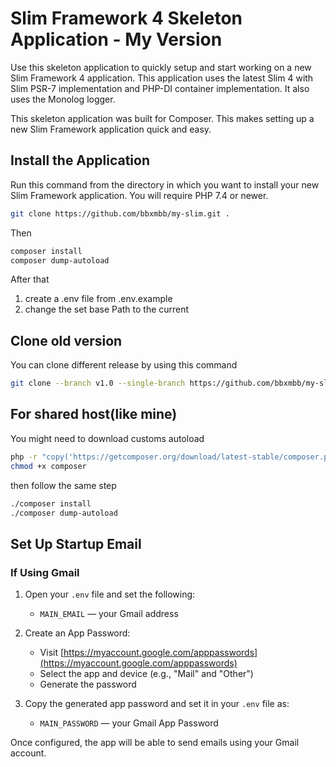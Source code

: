 # Slim Framework 4 Skeleton Application - My Version

Use this skeleton application to quickly setup and start working on a new Slim Framework 4 application. This application uses the latest Slim 4 with Slim PSR-7 implementation and PHP-DI container implementation. It also uses the Monolog logger.

This skeleton application was built for Composer. This makes setting up a new Slim Framework application quick and easy.

## Install the Application

Run this command from the directory in which you want to install your new Slim Framework application. You will require PHP 7.4 or newer.

```bash
git clone https://github.com/bbxmbb/my-slim.git .
```
Then

```bash
composer install
composer dump-autoload
```
After that 
1. create a .env file from .env.example
2. change the set base Path to the current 

## Clone old version

You can clone different release by using this command

```bash
git clone --branch v1.0 --single-branch https://github.com/bbxmbb/my-slim.git .
``````
## For shared host(like mine)
You might need to download customs autoload

```bash
php -r "copy('https://getcomposer.org/download/latest-stable/composer.phar', 'composer');"
chmod +x composer
```

then follow the same step
```bash
./composer install
./composer dump-autoload
```

## Set Up Startup Email

### If Using Gmail

1. Open your `.env` file and set the following:
   - `MAIN_EMAIL` — your Gmail address

2. Create an App Password:
   - Visit [https://myaccount.google.com/apppasswords](https://myaccount.google.com/apppasswords)
   - Select the app and device (e.g., "Mail" and "Other")
   - Generate the password

3. Copy the generated app password and set it in your `.env` file as:
   - `MAIN_PASSWORD` — your Gmail App Password

Once configured, the app will be able to send emails using your Gmail account.


